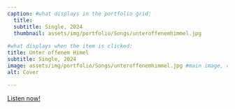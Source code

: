 ```yaml
---
caption: #what displays in the portfolio grid:
  title: 
  subtitle: Single, 2024
  thumbnail: assets/img/portfolio/Songs/unteroffenemhimmel.jpg
  
#what displays when the item is clicked:
title: Unter offenem Himel
subtitle: Single, 2024
image: assets/img/portfolio/Songs/unteroffenemhimmel.jpg #main image, can be a link or a file in assets/img/portfolio
alt: Cover

---
```


<a href="https://tr.ee/LKwPh4jurm">Listen now!</a>


